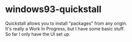 # windows93-quickstall
Quickstall allows you to install "packages" from any origin.<br>
It's really a Work In Progress, but I have some basic stuff.<br>
So far I only have the UI set up.
